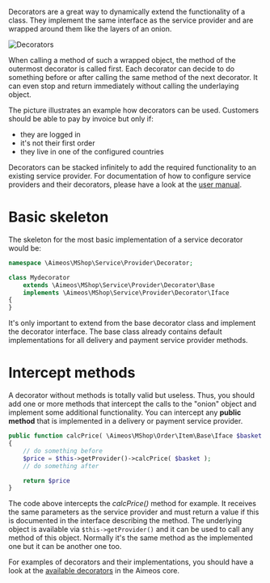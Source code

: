 Decorators are a great way to dynamically extend the functionality of a class. They implement the same interface as the service provider and are wrapped around them like the layers of an onion.

![Decorators](Aimeos-decorators.png)

When calling a method of such a wrapped object, the method of the outermost decorator is called first. Each decorator can decide to do something before or after calling the same method of the next decorator. It can even stop and return immediately without calling the underlaying object.

The picture illustrates an example how decorators can be used. Customers should be able to pay by invoice but only if:

* they are logged in
* it's not their first order
* they live in one of the configured countries

Decorators can be stacked infinitely to add the required functionality to an existing service provider. For documentation of how to configure service providers and their decorators, please have a look at the [user manual](../../manual/service-details.md).

# Basic skeleton

The skeleton for the most basic implementation of a service decorator would be:

```php
namespace \Aimeos\MShop\Service\Provider\Decorator;

class Mydecorator
    extends \Aimeos\MShop\Service\Provider\Decorator\Base
    implements \Aimeos\MShop\Service\Provider\Decorator\Iface
{
}
```

It's only important to extend from the base decorator class and implement the decorator interface. The base class already contains default implementations for all delivery and payment service provider methods.

# Intercept methods

A decorator without methods is totally valid but useless. Thus, you should add one or more methods that intercept the calls to the "onion" object and implement some additional functionality. You can intercept any **public method** that is implemented in a delivery or payment service provider.

```php
public function calcPrice( \Aimeos\MShop\Order\Item\Base\Iface $basket )
{
    // do something before
    $price = $this->getProvider()->calcPrice( $basket );
    // do something after

    return $price
}
```

The code above intercepts the *calcPrice()* method for example. It receives the same parameters as the service provider and must return a value if this is documented in the interface describing the method. The underlying object is available via `$this->getProvider()` and it can be used to call any method of this object. Normally it's the same method as the implemented one but it can be another one too.

For examples of decorators and their implementations, you should have a look at the [available decorators](https://github.com/aimeos/aimeos-core/tree/master/lib/mshoplib/src/MShop/Service/Provider/Decorator) in the Aimeos core.
